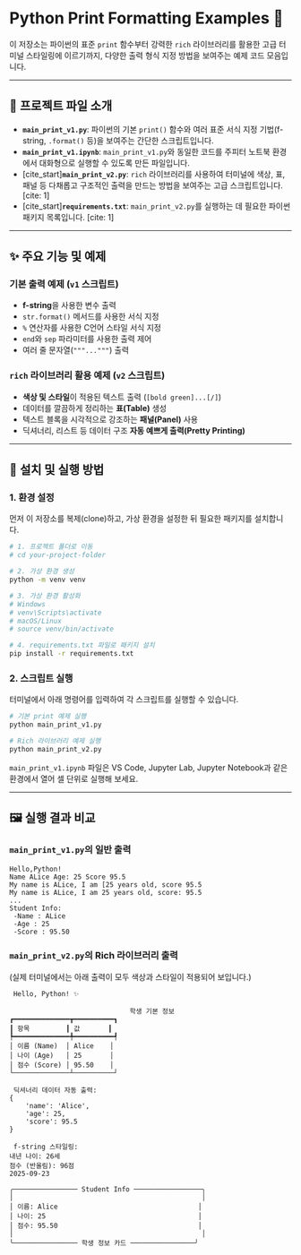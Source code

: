 # Python Print Formatting Examples 🐍

이 저장소는 파이썬의 표준 `print` 함수부터 강력한 `rich` 라이브러리를 활용한 고급 터미널 스타일링에 이르기까지, 다양한 출력 형식 지정 방법을 보여주는 예제 코드 모음입니다.

---

## 📂 프로젝트 파일 소개

* **`main_print_v1.py`**: 파이썬의 기본 `print()` 함수와 여러 표준 서식 지정 기법(f-string, `.format()` 등)을 보여주는 간단한 스크립트입니다.
* **`main_print_v1.ipynb`**: `main_print_v1.py`와 동일한 코드를 주피터 노트북 환경에서 대화형으로 실행할 수 있도록 만든 파일입니다.
* [cite_start]**`main_print_v2.py`**: `rich` 라이브러리를 사용하여 터미널에 색상, 표, 패널 등 다채롭고 구조적인 출력을 만드는 방법을 보여주는 고급 스크립트입니다. [cite: 1]
* [cite_start]**`requirements.txt`**: `main_print_v2.py`를 실행하는 데 필요한 파이썬 패키지 목록입니다. [cite: 1]

---

## ✨ 주요 기능 및 예제

### 기본 출력 예제 (`v1` 스크립트)

* **f-string**을 사용한 변수 출력
* `str.format()` 메서드를 사용한 서식 지정
* `%` 연산자를 사용한 C언어 스타일 서식 지정
* `end`와 `sep` 파라미터를 사용한 출력 제어
* 여러 줄 문자열(`"""..."""`) 출력

### `rich` 라이브러리 활용 예제 (`v2` 스크립트)

* **색상 및 스타일**이 적용된 텍스트 출력 (`[bold green]...[/]`)
* 데이터를 깔끔하게 정리하는 **표(Table)** 생성
* 텍스트 블록을 시각적으로 강조하는 **패널(Panel)** 사용
* 딕셔너리, 리스트 등 데이터 구조 **자동 예쁘게 출력(Pretty Printing)**

---

## 🚀 설치 및 실행 방법

### 1. 환경 설정

먼저 이 저장소를 복제(clone)하고, 가상 환경을 설정한 뒤 필요한 패키지를 설치합니다.

```bash
# 1. 프로젝트 폴더로 이동
# cd your-project-folder

# 2. 가상 환경 생성
python -m venv venv

# 3. 가상 환경 활성화
# Windows
# venv\Scripts\activate
# macOS/Linux
# source venv/bin/activate

# 4. requirements.txt 파일로 패키지 설치
pip install -r requirements.txt
```

### 2. 스크립트 실행

터미널에서 아래 명령어를 입력하여 각 스크립트를 실행할 수 있습니다.

```bash
# 기본 print 예제 실행
python main_print_v1.py

# Rich 라이브러리 예제 실행
python main_print_v2.py
```

`main_print_v1.ipynb` 파일은 VS Code, Jupyter Lab, Jupyter Notebook과 같은 환경에서 열어 셀 단위로 실행해 보세요.

---

## 🖼️ 실행 결과 비교

### `main_print_v1.py`의 일반 출력

```text
Hello,Python!
Name ALice Age: 25 Score 95.5
My name is ALice, I am [25 years old, score 95.5
My name is ALice, I am 25 years old, score: 95.5
...
Student Info:
 -Name : ALice
 -Age : 25
 -Score : 95.50
```

### `main_print_v2.py`의 Rich 라이브러리 출력

(실제 터미널에서는 아래 출력이 모두 색상과 스타일이 적용되어 보입니다.)
```text
 Hello, Python! ✨

                              학생 기본 정보
┏━━━━━━━━━━━━━━┳━━━━━━━━━━┓
┃ 항목         ┃ 값       ┃
┡━━━━━━━━━━━━━━╇━━━━━━━━━━┩
│ 이름 (Name)  │ Alice    │
│ 나이 (Age)   │ 25       │
│ 점수 (Score) │ 95.50    │
└──────────────┴──────────┘

 딕셔너리 데이터 자동 출력:
{
    'name': 'Alice',
    'age': 25,
    'score': 95.5
}

 f-string 스타일링:
내년 나이: 26세
점수 (반올림): 96점
2025-09-23

╭──────────────── Student Info ─────────────────╮
│                                               │
│ 이름: Alice                                   │
│ 나이: 25                                      │
│ 점수: 95.50                                   │
│                                               │
╰──────────────── 학생 정보 카드 ────────────────╯
```